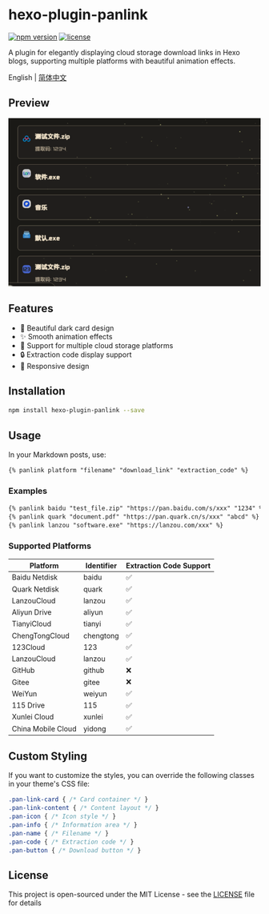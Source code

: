 # hexo-plugin-panlink

[![npm version](https://img.shields.io/npm/v/hexo-plugin-panlink)](https://www.npmjs.com/package/hexo-plugin-panlink)
[![license](https://img.shields.io/github/license/sucooer/hexo-plugin-panlink)](https://github.com/sucooer/hexo-plugin-panlink/blob/main/LICENSE)

A plugin for elegantly displaying cloud storage download links in Hexo blogs, supporting multiple platforms with beautiful animation effects.

English | [简体中文](./readme.md)

## Preview

![Preview](https://raw.githubusercontent.com/sucooer/hexo-plugin-panlink/main/assets/Preview/preview.gif)

## Features

- 🎨 Beautiful dark card design
- ✨ Smooth animation effects
- 🎯 Support for multiple cloud storage platforms
- 🔒 Extraction code display support
- 📱 Responsive design

## Installation

```bash
npm install hexo-plugin-panlink --save
```

## Usage

In your Markdown posts, use:

```markdown
{% panlink platform "filename" "download_link" "extraction_code" %}
```

### Examples

```markdown
{% panlink baidu "test_file.zip" "https://pan.baidu.com/s/xxx" "1234" %}
{% panlink quark "document.pdf" "https://pan.quark.cn/s/xxx" "abcd" %}
{% panlink lanzou "software.exe" "https://lanzou.com/xxx" %}
```

### Supported Platforms

| Platform           | Identifier | Extraction Code Support |
|--------------------|------------|-------------------------|
| Baidu Netdisk      | baidu      | ✅                       |
| Quark Netdisk      | quark      | ✅                       |
| LanzouCloud        | lanzou     | ✅                       |
| Aliyun Drive       | aliyun     | ✅                       |
| TianyiCloud        | tianyi     | ✅                       |
| ChengTongCloud     | chengtong  | ✅                       |
| 123Cloud           | 123        | ✅                       |
| LanzouCloud        | lanzou     | ✅                       |
| GitHub             | github     | ❌                       |
| Gitee              | gitee      | ❌                       |
| WeiYun             | weiyun     | ✅                       |
| 115 Drive          | 115        | ✅                       |
| Xunlei Cloud       | xunlei     | ✅                       |
| China Mobile Cloud | yidong     | ✅                       |

## Custom Styling

If you want to customize the styles, you can override the following classes in your theme's CSS file:

```css
.pan-link-card { /* Card container */ }
.pan-link-content { /* Content layout */ }
.pan-icon { /* Icon style */ }
.pan-info { /* Information area */ }
.pan-name { /* Filename */ }
.pan-code { /* Extraction code */ }
.pan-button { /* Download button */ }
```

## License

This project is open-sourced under the MIT License - see the [LICENSE](LICENSE) file for details
